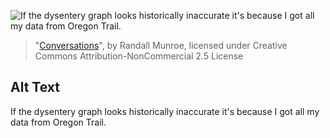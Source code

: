 ![If the dysentery graph looks historically inaccurate it's because I got all my data from Oregon Trail.](https://imgs.xkcd.com/comics/conversations.png)
> "[Conversations](https://xkcd.com/646/)", by Randall Munroe, licensed under Creative Commons Attribution-NonCommercial 2.5 License

## Alt Text
If the dysentery graph looks historically inaccurate it's because I got all my data from Oregon Trail.

